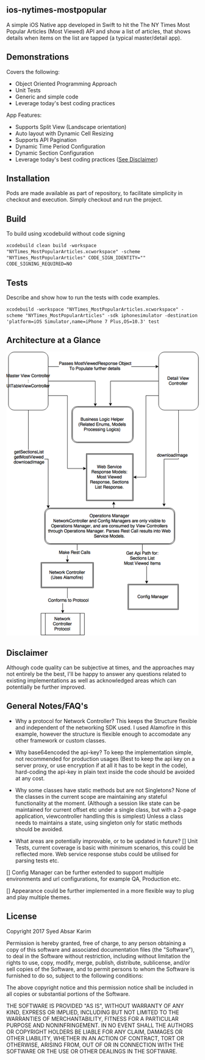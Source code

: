 ## ios-nytimes-mostpopular

A simple iOS Native app developed in Swift to hit the The NY Times Most Popular Articles (Most Viewed) API and show a list of articles, that shows details when items on the list are tapped (a typical master/detail app).

## Demonstrations

Covers the following:
* Object Oriented Programming Approach 
* Unit Tests 
* Generic and simple code 
* Leverage today's best coding practices

App Features:
* Supports Split View (Landscape orientation)
* Auto layout with Dynamic Cell Resizing
* Supports API Pagination 
* Dynamic Time Period Configuration 
* Dynamic Section Configuration 
* Leverage today's best coding practices ([See Disclaimer](#Disclaimer))



## Installation

Pods are made available as part of repository, to facilitate simplicity in checkout and execution. Simply checkout and run the project.

## Build

To build using xcodebuild without code signing
```
xcodebuild clean build -workspace "NYTimes_MostPopularArticles.xcworkspace" -scheme "NYTimes_MostPopularArticles" CODE_SIGN_IDENTITY="" CODE_SIGNING_REQUIRED=NO
```


## Tests

Describe and show how to run the tests with code examples.
```
xcodebuild -workspace "NYTimes_MostPopularArticles.xcworkspace" -scheme "NYTimes_MostPopularArticles" -sdk iphonesimulator -destination 'platform=iOS Simulator,name=iPhone 7 Plus,OS=10.3' test
```


## Architecture at a Glance

![Architecture at a Glance](https://raw.githubusercontent.com/syedabsar/ios-nytimes-mostpopular/master/nytimes_architecture.png)


## Disclaimer

Although code quality can be subjective at times, and the approaches may not entirely be the best, I'll be happy to answer any questions related to existing implementations as well as acknowledged areas which can potentially be further improved.

## General Notes/FAQ's

* Why a protocol for Network Controller?
This keeps the Structure flexible and independent of the networking SDK used. I used Alamofire in this example, however the structure is flexible enough to accomodate any other framework or custom classes.

* Why base64encoded the api-key?
To keep the implementation simple, not recommended for production usages (Best to keep the api key on a server proxy, or use encryption if at all it has to be kept in the code), hard-coding the api-key in plain text inside the code should be avoided at any cost.

* Why some classes have static methods but are not Singletons?
None of the classes in the current scope are maintaining any stateful functionality at the moment. (Although a session like state can be maintained for current offset etc under a single class, but with a 2-page application, viewcontroller handling this is simplest) Unless a class needs to maintains a state, using singleton only for static methods should be avoided.

* What areas are potentially improvable, or to be updated in future?
[] Unit Tests, current coverage is basic with minimum scenarios, this could be reflected more. Web service response stubs could be utilised for parsing tests etc.

[] Config Manager can be further extended to support multiple environments and url configurations, for example QA, Production etc.

[] Appearance could be further implemented in a more flexible way to plug and play multiple themes.

## License

Copyright 2017 Syed Absar Karim

Permission is hereby granted, free of charge, to any person obtaining a copy of this software and associated documentation files (the "Software"), to deal in the Software without restriction, including without limitation the rights to use, copy, modify, merge, publish, distribute, sublicense, and/or sell copies of the Software, and to permit persons to whom the Software is furnished to do so, subject to the following conditions:

The above copyright notice and this permission notice shall be included in all copies or substantial portions of the Software.

THE SOFTWARE IS PROVIDED "AS IS", WITHOUT WARRANTY OF ANY KIND, EXPRESS OR IMPLIED, INCLUDING BUT NOT LIMITED TO THE WARRANTIES OF MERCHANTABILITY, FITNESS FOR A PARTICULAR PURPOSE AND NONINFRINGEMENT. IN NO EVENT SHALL THE AUTHORS OR COPYRIGHT HOLDERS BE LIABLE FOR ANY CLAIM, DAMAGES OR OTHER LIABILITY, WHETHER IN AN ACTION OF CONTRACT, TORT OR OTHERWISE, ARISING FROM, OUT OF OR IN CONNECTION WITH THE SOFTWARE OR THE USE OR OTHER DEALINGS IN THE SOFTWARE.
